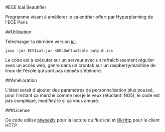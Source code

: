 #ECE Ical Beautifier

Programme visant à améliorer le calendrier offert par Hyperplanning de l'ECE Paris

##Utilisation

Télécharger la dernière version [ici](https://github.com/Meldoyo/ECEIcalBeautifier/releases)

```java -jar ECEIcal.jar <URLDuFluxIcal> output.ics```

Le code est à exécuter sur un serveur avec un refraîchissement régulier avec un accès web, genre dans un crontab sur un raspberry/machine de linux de l'école qui sont pas censés s'éteindre.


##Amélioration

L'idéal serait d'ajouter des paramètres de personnalisation plus poussé, pour l'instant ça marche comme moi je le veux (étudiant ING5), le code est pas compliqué, modifiez le si ça vous amuse.

###License

Ce code utilise [biweekly](https://github.com/mangstadt/biweekly/) pour la lecture du flux ical et [OkHttp](https://github.com/square/okhttp) pour le client HTTP